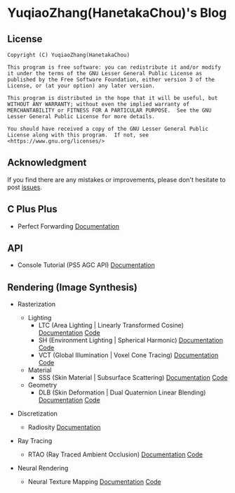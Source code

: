 # YuqiaoZhang(HanetakaChou)'s Blog  

## License  
```plaintext  
Copyright (C) YuqiaoZhang(HanetakaChou)

This program is free software: you can redistribute it and/or modify it under the terms of the GNU Lesser General Public License as published by the Free Software Foundation, either version 3 of the License, or (at your option) any later version.

This program is distributed in the hope that it will be useful, but WITHOUT ANY WARRANTY; without even the implied warranty of MERCHANTABILITY or FITNESS FOR A PARTICULAR PURPOSE.  See the GNU Lesser General Public License for more details.

You should have received a copy of the GNU Lesser General Public License along with this program.  If not, see <https://www.gnu.org/licenses/>
```  

## Acknowledgment  

If you find there are any mistakes or improvements, please don't hesitate to post [issues](https://github.com/HanetakaChou/hanetakachou.github.io/issues).  

## C Plus Plus  

- Perfect Forwarding [Documentation](./index.html?file=C-Plus-Plus/Perfect-Forwarding.md)  

## API  

- Console Tutorial (PS5 AGC API) [Documentation](./Console-Tutorial/index.html)  

## Rendering (Image Synthesis)  

- Rasterization  
    - Lighting  
        - LTC (Area Lighting | Linearly Transformed Cosine) [Documentation](./index.html?file=Rendering/Rasterization/Lighting/Linearly-Transformed-Cosine.md) [Code](https://github.com/HanetakaChou/Linearly-Transformed-Cosine)    
        - SH (Environment Lighting | Spherical Harmonic) [Documentation](./index.html?file=Rendering/Rasterization/Lighting/Spherical-Harmonic.md) [Code](https://github.com/HanetakaChou/Spherical-Harmonic)  
        - VCT (Global Illumination | Voxel Cone Tracing) [Documentation](./index.html?file=Rendering/Rasterization/Lighting/Voxel-Cone-Tracing.md) [Code](https://github.com/HanetakaChou/Voxel-Cone-Tracing)  
    - Material      
        - SSS (Skin Material | Subsurface Scattering) [Documentation](./index.html?file=Rendering/Rasterization/Material/Subsurface-Scattering.md) [Code](https://github.com/HanetakaChou/Subsurface-Scattering)  
    - Geometry  
        - DLB (Skin Deformation | Dual Quaternion Linear Blending) [Documentation](./index.html?file=Rendering/Rasterization/Geometry/Dual-Quaternion-Linear-Blending.md) [Code](https://github.com/HanetakaChou/Dual-Quaternion-Linear-Blending)  

- Discretization  
    - Radiosity [Documentation](./index.html?file=Rendering/Discretization/Radiosity.md)  

- Ray Tracing  
    - RTAO (Ray Traced Ambient Occlusion) [Documentation](./index.html?file=Rendering/Ray-Tracing/Ray-Traced-Ambient-Occlusion.md) [Code](https://github.com/HanetakaChou/Ray-Traced-Ambient-Occlusion)  

- Neural Rendering  
    - Neural Texture Mapping [Documentation](./index.html?file=Rendering/Neural-Rendering/Neural-Texture-Mapping.md) [Code](https://github.com/HanetakaChou/Neural-Texture-Mapping)  
